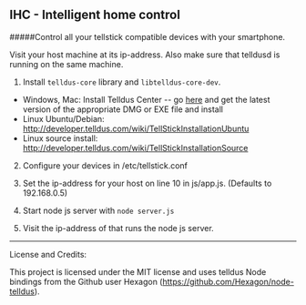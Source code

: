 ## IHC - Intelligent home control


#####Control all your tellstick compatible devices with your smartphone.


Visit your host machine at its ip-address. Also make sure that telldusd is running on the same machine.

1. Install `telldus-core` library and `libtelldus-core-dev`.
  * Windows, Mac: Install Telldus Center -- go [here](http://download.telldus.se/TellStick/Software/TelldusCenter/) and get the latest version of the appropriate DMG or EXE file and install
  * Linux Ubuntu/Debian: http://developer.telldus.com/wiki/TellStickInstallationUbuntu
  * Linux source install: http://developer.telldus.com/wiki/TellStickInstallationSource

2. Configure your devices in /etc/tellstick.conf

3. Set the ip-address for your host on line 10 in js/app.js. (Defaults to 192.168.0.5)

4. Start node js server with `node server.js`

5. Visit the ip-address of that runs the node js server.

---

License and Credits:

This project is licensed under the MIT license and uses telldus Node bindings from the Github user Hexagon
(https://github.com/Hexagon/node-telldus).

